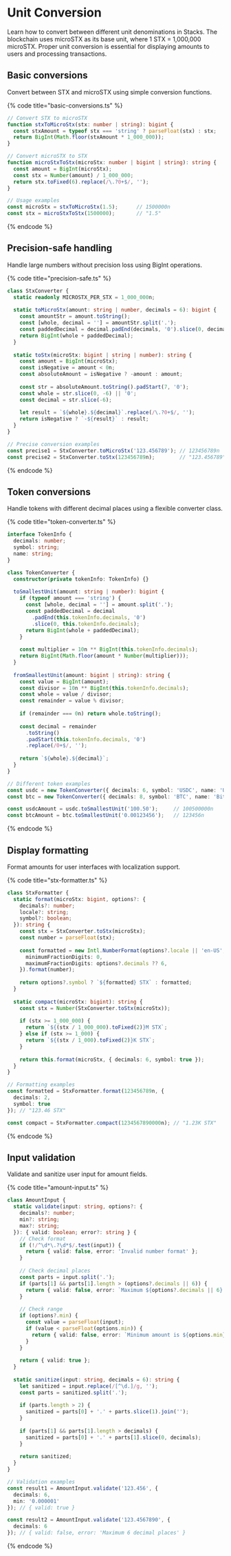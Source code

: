 # Unit Conversion

Learn how to convert between different unit denominations in Stacks. The blockchain uses microSTX as its base unit, where 1 STX = 1,000,000 microSTX. Proper unit conversion is essential for displaying amounts to users and processing transactions.

## Basic conversions

Convert between STX and microSTX using simple conversion functions.

{% code title="basic-conversions.ts" %}
```ts
// Convert STX to microSTX
function stxToMicroStx(stx: number | string): bigint {
  const stxAmount = typeof stx === 'string' ? parseFloat(stx) : stx;
  return BigInt(Math.floor(stxAmount * 1_000_000));
}

// Convert microSTX to STX
function microStxToStx(microStx: number | bigint | string): string {
  const amount = BigInt(microStx);
  const stx = Number(amount) / 1_000_000;
  return stx.toFixed(6).replace(/\.?0+$/, '');
}

// Usage examples
const microStx = stxToMicroStx(1.5);      // 1500000n
const stx = microStxToStx(1500000);       // "1.5"
```
{% endcode %}

## Precision-safe handling

Handle large numbers without precision loss using BigInt operations.

{% code title="precision-safe.ts" %}
```ts
class StxConverter {
  static readonly MICROSTX_PER_STX = 1_000_000n;
  
  static toMicroStx(amount: string | number, decimals = 6): bigint {
    const amountStr = amount.toString();
    const [whole, decimal = ''] = amountStr.split('.');
    const paddedDecimal = decimal.padEnd(decimals, '0').slice(0, decimals);
    return BigInt(whole + paddedDecimal);
  }
  
  static toStx(microStx: bigint | string | number): string {
    const amount = BigInt(microStx);
    const isNegative = amount < 0n;
    const absoluteAmount = isNegative ? -amount : amount;
    
    const str = absoluteAmount.toString().padStart(7, '0');
    const whole = str.slice(0, -6) || '0';
    const decimal = str.slice(-6);
    
    let result = `${whole}.${decimal}`.replace(/\.?0+$/, '');
    return isNegative ? `-${result}` : result;
  }
}

// Precise conversion examples
const precise1 = StxConverter.toMicroStx('123.456789'); // 123456789n
const precise2 = StxConverter.toStx(123456789n);        // "123.456789"
```
{% endcode %}

## Token conversions

Handle tokens with different decimal places using a flexible converter class.

{% code title="token-converter.ts" %}
```ts
interface TokenInfo {
  decimals: number;
  symbol: string;
  name: string;
}

class TokenConverter {
  constructor(private tokenInfo: TokenInfo) {}
  
  toSmallestUnit(amount: string | number): bigint {
    if (typeof amount === 'string') {
      const [whole, decimal = ''] = amount.split('.');
      const paddedDecimal = decimal
        .padEnd(this.tokenInfo.decimals, '0')
        .slice(0, this.tokenInfo.decimals);
      return BigInt(whole + paddedDecimal);
    }
    
    const multiplier = 10n ** BigInt(this.tokenInfo.decimals);
    return BigInt(Math.floor(amount * Number(multiplier)));
  }
  
  fromSmallestUnit(amount: bigint | string): string {
    const value = BigInt(amount);
    const divisor = 10n ** BigInt(this.tokenInfo.decimals);
    const whole = value / divisor;
    const remainder = value % divisor;
    
    if (remainder === 0n) return whole.toString();
    
    const decimal = remainder
      .toString()
      .padStart(this.tokenInfo.decimals, '0')
      .replace(/0+$/, '');
    
    return `${whole}.${decimal}`;
  }
}

// Different token examples
const usdc = new TokenConverter({ decimals: 6, symbol: 'USDC', name: 'USD Coin' });
const btc = new TokenConverter({ decimals: 8, symbol: 'BTC', name: 'Bitcoin' });

const usdcAmount = usdc.toSmallestUnit('100.50');     // 100500000n
const btcAmount = btc.toSmallestUnit('0.00123456');   // 123456n
```
{% endcode %}

## Display formatting

Format amounts for user interfaces with localization support.

{% code title="stx-formatter.ts" %}
```ts
class StxFormatter {
  static format(microStx: bigint, options?: {
    decimals?: number;
    locale?: string;
    symbol?: boolean;
  }): string {
    const stx = StxConverter.toStx(microStx);
    const number = parseFloat(stx);
    
    const formatted = new Intl.NumberFormat(options?.locale || 'en-US', {
      minimumFractionDigits: 0,
      maximumFractionDigits: options?.decimals ?? 6,
    }).format(number);
    
    return options?.symbol ? `${formatted} STX` : formatted;
  }
  
  static compact(microStx: bigint): string {
    const stx = Number(StxConverter.toStx(microStx));
    
    if (stx >= 1_000_000) {
      return `${(stx / 1_000_000).toFixed(2)}M STX`;
    } else if (stx >= 1_000) {
      return `${(stx / 1_000).toFixed(2)}K STX`;
    }
    
    return this.format(microStx, { decimals: 6, symbol: true });
  }
}

// Formatting examples
const formatted = StxFormatter.format(123456789n, {
  decimals: 2,
  symbol: true
}); // "123.46 STX"

const compact = StxFormatter.compact(1234567890000n); // "1.23K STX"
```
{% endcode %}

## Input validation

Validate and sanitize user input for amount fields.

{% code title="amount-input.ts" %}
```ts
class AmountInput {
  static validate(input: string, options?: {
    decimals?: number;
    min?: string;
    max?: string;
  }): { valid: boolean; error?: string } {
    // Check format
    if (!/^\d*\.?\d*$/.test(input)) {
      return { valid: false, error: 'Invalid number format' };
    }
    
    // Check decimal places
    const parts = input.split('.');
    if (parts[1] && parts[1].length > (options?.decimals || 6)) {
      return { valid: false, error: `Maximum ${options?.decimals || 6} decimal places` };
    }
    
    // Check range
    if (options?.min) {
      const value = parseFloat(input);
      if (value < parseFloat(options.min)) {
        return { valid: false, error: `Minimum amount is ${options.min}` };
      }
    }
    
    return { valid: true };
  }
  
  static sanitize(input: string, decimals = 6): string {
    let sanitized = input.replace(/[^\d.]/g, '');
    const parts = sanitized.split('.');
    
    if (parts.length > 2) {
      sanitized = parts[0] + '.' + parts.slice(1).join('');
    }
    
    if (parts[1] && parts[1].length > decimals) {
      sanitized = parts[0] + '.' + parts[1].slice(0, decimals);
    }
    
    return sanitized;
  }
}

// Validation examples
const result1 = AmountInput.validate('123.456', { 
  decimals: 6, 
  min: '0.000001' 
}); // { valid: true }

const result2 = AmountInput.validate('123.4567890', { 
  decimals: 6 
}); // { valid: false, error: 'Maximum 6 decimal places' }
```
{% endcode %}
